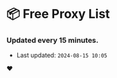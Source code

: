 # :package: Free Proxy List
### Updated every 15 minutes.

- Last updated: `2024-08-15 10:05`

:heart:
